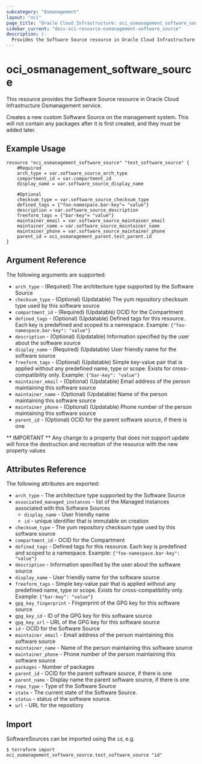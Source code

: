 ```yaml
---
subcategory: "Osmanagement"
layout: "oci"
page_title: "Oracle Cloud Infrastructure: oci_osmanagement_software_source"
sidebar_current: "docs-oci-resource-osmanagement-software_source"
description: |-
  Provides the Software Source resource in Oracle Cloud Infrastructure Osmanagement service
---
```


# oci_osmanagement_software_source
This resource provides the Software Source resource in Oracle Cloud Infrastructure Osmanagement service.

Creates a new custom Software Source on the management system.
This will not contain any packages after it is first created,
and they must be added later.


## Example Usage

```hcl
resource "oci_osmanagement_software_source" "test_software_source" {
	#Required
	arch_type = var.software_source_arch_type
	compartment_id = var.compartment_id
	display_name = var.software_source_display_name

	#Optional
	checksum_type = var.software_source_checksum_type
	defined_tags = {"foo-namespace.bar-key"= "value"}
	description = var.software_source_description
	freeform_tags = {"bar-key"= "value"}
	maintainer_email = var.software_source_maintainer_email
	maintainer_name = var.software_source_maintainer_name
	maintainer_phone = var.software_source_maintainer_phone
	parent_id = oci_osmanagement_parent.test_parent.id
}
```

## Argument Reference

The following arguments are supported:

* `arch_type` - (Required) The architecture type supported by the Software Source
* `checksum_type` - (Optional) (Updatable) The yum repository checksum type used by this software source
* `compartment_id` - (Required) (Updatable) OCID for the Compartment
* `defined_tags` - (Optional) (Updatable) Defined tags for this resource. Each key is predefined and scoped to a namespace. Example: `{"foo-namespace.bar-key": "value"}` 
* `description` - (Optional) (Updatable) Information specified by the user about the software source
* `display_name` - (Required) (Updatable) User friendly name for the software source
* `freeform_tags` - (Optional) (Updatable) Simple key-value pair that is applied without any predefined name, type or scope. Exists for cross-compatibility only. Example: `{"bar-key": "value"}` 
* `maintainer_email` - (Optional) (Updatable) Email address of the person maintaining this software source
* `maintainer_name` - (Optional) (Updatable) Name of the person maintaining this software source
* `maintainer_phone` - (Optional) (Updatable) Phone number of the person maintaining this software source
* `parent_id` - (Optional) OCID for the parent software source, if there is one


** IMPORTANT **
Any change to a property that does not support update will force the destruction and recreation of the resource with the new property values

## Attributes Reference

The following attributes are exported:

* `arch_type` - The architecture type supported by the Software Source
* `associated_managed_instances` - list of the Managed Instances associated with this Software Sources
	* `display_name` - User friendly name
	* `id` - unique identifier that is immutable on creation
* `checksum_type` - The yum repository checksum type used by this software source
* `compartment_id` - OCID for the Compartment
* `defined_tags` - Defined tags for this resource. Each key is predefined and scoped to a namespace. Example: `{"foo-namespace.bar-key": "value"}` 
* `description` - Information specified by the user about the software source
* `display_name` - User friendly name for the software source
* `freeform_tags` - Simple key-value pair that is applied without any predefined name, type or scope. Exists for cross-compatibility only. Example: `{"bar-key": "value"}` 
* `gpg_key_fingerprint` - Fingerprint of the GPG key for this software source
* `gpg_key_id` - ID of the GPG key for this software source
* `gpg_key_url` - URL of the GPG key for this software source
* `id` - OCID for the Software Source
* `maintainer_email` - Email address of the person maintaining this software source
* `maintainer_name` - Name of the person maintaining this software source
* `maintainer_phone` - Phone number of the person maintaining this software source
* `packages` - Number of packages
* `parent_id` - OCID for the parent software source, if there is one
* `parent_name` - Display name the parent software source, if there is one
* `repo_type` - Type of the Software Source
* `state` - The current state of the Software Source.
* `status` - status of the software source.
* `url` - URL for the repostiory

## Import

SoftwareSources can be imported using the `id`, e.g.

```
$ terraform import oci_osmanagement_software_source.test_software_source "id"
```

